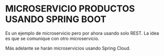 # MICROSERVICIO PRODUCTOS USANDO SPRING BOOT
Es un ejemplo de microservicio pero por ahora usando solo REST.
La idea es que se comunique con otro microservicio.

Más adelante se harán microservicios usando Spring Cloud.